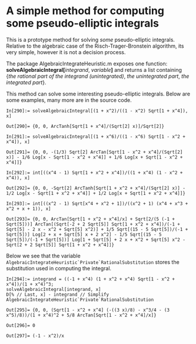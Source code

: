 # A simple method for computing some pseudo-elliptic integrals

This is a prototype method for solving _some_ pseudo-elliptic integrals. Relative to the algebraic case of the Risch-Trager-Bronstein algorithm, its very simple, however it is not a decision process. 

The package AlgebraicIntegrateHeuristic.m exposes one function: **solveAlgebraicIntegral[**_integrand_, _variable_**]** and returns a list containing {_the rational part of the integrand (unintegrated)_, _the unintegrated part_, _the integrated part_}. 

This method can solve some interesting pseudo-elliptic integrals. Below are some examples, many more are in the source code. 

```
In[290]:= solveAlgebraicIntegral[(1 + x^2)/((1 - x^2) Sqrt[1 + x^4]), x]

Out[290]= {0, 0, ArcTanh[Sqrt[1 + x^4]/(Sqrt[2] x)]/Sqrt[2]}
```

```
In[291]:= solveAlgebraicIntegral[(1 + x^6)/((1 - x^6) Sqrt[1 - x^2 + x^4]), x]

Out[291]= {0, 0, -(1/3) Sqrt[2] ArcTan[Sqrt[1 - x^2 + x^4]/(Sqrt[2] x)] - 1/6 Log[x - Sqrt[1 - x^2 + x^4]] + 1/6 Log[x + Sqrt[1 - x^2 + x^4]]}
```

```
In[292]:= int[((x^4 - 1) Sqrt[1 + x^2 + x^4])/((1 + x^4) (1 - x^2 + x^4)), x]

Out[292]= {0, 0, -Sqrt[2] ArcTanh[Sqrt[1 + x^2 + x^4]/(Sqrt[2] x)] - 1/2 Log[x - Sqrt[1 + x^2 + x^4]] + 1/2 Log[x + Sqrt[1 + x^2 + x^4]]}
```

```
In[293]:= int[((x^2 - 1) Sqrt[x^4 + x^2 + 1])/((x^2 + 1) (x^4 + x^3 + x^2 + x + 1)), x]

Out[293]= {0, 0, ArcTan[Sqrt[1 + x^2 + x^4]/x] + Sqrt[2/(5 (-1 + Sqrt[5]))] ArcTan[(Sqrt[-2 + 2 Sqrt[5]] Sqrt[1 + x^2 + x^4])/(-1 + Sqrt[5] - 2 x - x^2 + Sqrt[5] x^2)] + 1/5 Sqrt[(15 - 5 Sqrt[5])/(-1 + Sqrt[5])] Log[2 + x + Sqrt[5] x + 2 x^2] - 1/5 Sqrt[(15 - 5 Sqrt[5])/(-1 + Sqrt[5])] Log[1 + Sqrt[5] + 2 x + x^2 + Sqrt[5] x^2 - Sqrt[2 + 2 Sqrt[5]] Sqrt[1 + x^2 + x^4]]}
```

Below we see that the variable ```AlgebraicIntegrateHeuristic`Private`RationalSubstitution``` stores the substitution used in computing the integral. 

```
In[294]:= integrand = ((-1 + x^4) (1 + x^2 + x^4) Sqrt[1 - x^2 + x^4])/(1 + x^4)^3;
solveAlgebraicIntegral[integrand, x]
D[% // Last, x] - integrand // Simplify
AlgebraicIntegrateHeuristic`Private`RationalSubstitution

Out[295]= {0, 0, (Sqrt[1 - x^2 + x^4] (-((3 x)/8) - x^3/4 - (3 x^5)/8))/(1 + x^4)^2 + 5/8 ArcTan[Sqrt[1 - x^2 + x^4]/x]}

Out[296]= 0

Out[297]= (-1 - x^2)/x
```

